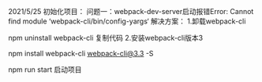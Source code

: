 2021/5/25
初始化项目：
问题一：webpack-dev-server启动报错Error: Cannot find module ‘webpack-cli/bin/config-yargs‘
解决方案：
1.卸载webpack-cli

npm uninstall webpack-cli
复制代码
2.安装webpack-cli版本3

npm install webpack-cli webpack-cli@3.3 -S

npm run start 启动项目